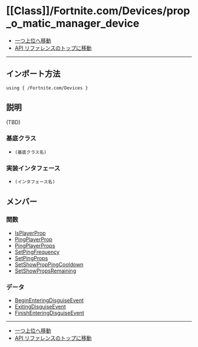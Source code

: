 # [[Class]]/Fortnite.com/Devices/prop_o_matic_manager_device

- [一つ上位へ移動](../main.md)
- [API リファレンスのトップに移動](../../../main.md)

---

## インポート方法

```verse
using { /Fortnite.com/Devices }
```

## 説明

(TBD)

### 基底クラス

- `(基底クラス名)`

### 実装インタフェース

- `(インタフェース名)`

## メンバー

### 関数

- [IsPlayerProp](./F_IsPlayerProp/main.md)
- [PingPlayerProp](./F_PingPlayerProp/main.md)
- [PingPlayerProps](./F_PingPlayerProps/main.md)
- [SetPingFrequency](./F_SetPingFrequency/main.md)
- [SetPingProps](./F_SetPingProps/main.md)
- [SetShowPropPingCooldown](./F_SetShowPropPingCooldown/main.md)
- [SetShowPropsRemaining](./F_SetShowPropsRemaining/main.md)

### データ

- [BeginEnteringDisguiseEvent](./D_BeginEnteringDisguiseEvent/main.md)
- [ExitingDisguiseEvent](./D_ExitingDisguiseEvent/main.md)
- [FinishEnteringDisguiseEvent](./D_FinishEnteringDisguiseEvent/main.md)

---

- [一つ上位へ移動](../main.md)
- [API リファレンスのトップに移動](../../../main.md)
